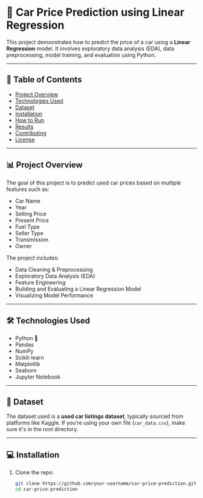 # 🚗 Car Price Prediction using Linear Regression

This project demonstrates how to predict the price of a car using a **Linear Regression** model. It involves exploratory data analysis (EDA), data preprocessing, model training, and evaluation using Python.

---

## 📌 Table of Contents

- [Project Overview](#project-overview)
- [Technologies Used](#technologies-used)
- [Dataset](#dataset)
- [Installation](#installation)
- [How to Run](#how-to-run)
- [Results](#results)
- [Contributing](#contributing)
- [License](#license)

---

## 📊 Project Overview

The goal of this project is to predict used car prices based on multiple features such as:

- Car Name
- Year
- Selling Price
- Present Price
- Fuel Type
- Seller Type
- Transmission
- Owner

The project includes:

- Data Cleaning & Preprocessing
- Exploratory Data Analysis (EDA)
- Feature Engineering
- Building and Evaluating a Linear Regression Model
- Visualizing Model Performance

---

## 🛠 Technologies Used

- Python 🐍
- Pandas
- NumPy
- Scikit-learn
- Matplotlib
- Seaborn
- Jupyter Notebook

---

## 📁 Dataset

The dataset used is a **used car listings dataset**, typically sourced from platforms like Kaggle. If you’re using your own file (`car_data.csv`), make sure it's in the root directory.

---

## 💻 Installation

1. Clone the repo:
   ```bash
   git clone https://github.com/your-username/car-price-prediction.git
   cd car-price-prediction
